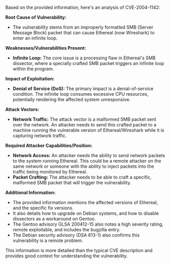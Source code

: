 Based on the provided information, here's an analysis of CVE-2004-1142:

**Root Cause of Vulnerability:**
- The vulnerability stems from an improperly formatted SMB (Server Message Block) packet that can cause Ethereal (now Wireshark) to enter an infinite loop.

**Weaknesses/Vulnerabilities Present:**
- **Infinite Loop:** The core issue is a processing flaw in Ethereal's SMB dissector, where a specially crafted SMB packet triggers an infinite loop within the program.

**Impact of Exploitation:**
- **Denial of Service (DoS):** The primary impact is a denial-of-service condition. The infinite loop consumes excessive CPU resources, potentially rendering the affected system unresponsive.

**Attack Vectors:**
- **Network Traffic:** The attack vector is a malformed SMB packet sent over the network. An attacker needs to send this crafted packet to a machine running the vulnerable version of Ethereal/Wireshark while it is capturing network traffic.

**Required Attacker Capabilities/Position:**
- **Network Access:** An attacker needs the ability to send network packets to the system running Ethereal. This could be a remote attacker on the same network or someone with the ability to inject packets into the traffic being monitored by Ethereal.
- **Packet Crafting:** The attacker needs to be able to craft a specific, malformed SMB packet that will trigger the vulnerability.

**Additional Information:**
- The provided information mentions the affected versions of Ethereal, and the specific fix versions.
- It also details how to upgrade on Debian systems, and how to disable dissectors as a workaround on Gentoo.
- The Gentoo advisory GLSA 200412-15 also notes a high severity rating, remote exploitable, and includes the bugzilla entry.
- The Debian security advisory (DSA 613-1) also confirms this vulnerability is a remote problem.

This information is more detailed than the typical CVE description and provides good context for understanding the vulnerability.